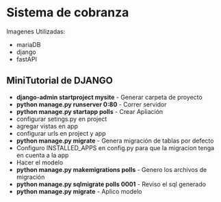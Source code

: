 # Sistema de cobranza

Imagenes Utilizadas:
- mariaDB
- django
- fastAPI

## MiniTutorial de DJANGO
- **django-admin startproject mysite** - Generar carpeta de proyecto
- **python manage.py runserver 0:80** - Correr servidor
- **python manage.py startapp polls** - Crear Apliación
- configurar setings.py en project
- agregar vistas en app
- configurar urls en project y app
- **python manage.py migrate** - Genera migración de tablas por defecto
- Configuro INSTALLED_APPS en config.py para que la migracion tenga en cuenta a la app
- Hacer el modelo
- **python manage.py makemigrations polls** - Genero los archivos de migración
- **python manage.py sqlmigrate polls 0001** - Reviso el sql generado
- **python manage.py migrate** - Aplico modelo